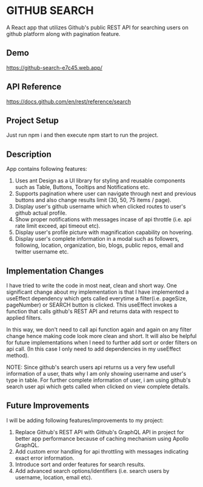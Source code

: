 
# GITHUB SEARCH 

A React app that utilizes Github's public REST API for searching users on github platform along with pagination feature.




## Demo

https://github-search-e7c45.web.app/
## API Reference

https://docs.github.com/en/rest/reference/search


## Project Setup
Just run npm i and then execute npm start to run the project.

## Description

App contains following features:

1) Uses ant Design as a UI library for styling and reusable components such as Table, Buttons, Tooltips and Notifications etc.
2) Supports pagination where user can navigate through next and previous buttons and also change results limit (30, 50, 75 items / page).
3) Display user's github username which when clicked routes to user's github actual profile.
4) Show proper notifications with messages incase of api throttle (i.e. api rate limit exceed, api timeout etc).
5) Display user's profile picture with magnification capability on hovering.
6) Display user's complete information in a modal such as followers, following, location, organization, bio, blogs, public repos, email and twitter username etc.

## Implementation Changes

I have tried to write the code in most neat, clean and short way. One significant change about my implementation is that I have implemented a useEffect dependency which gets called everytime a filter(i.e. pageSize, pageNumber) or SEARCH button is clicked. This useEffect invokes a function that calls github's REST API and returns data with respect to applied filters.

In this way, we don't need to call api function again and again on any filter change hence making code look more clean and short. It will also be helpful for future implementations when I need to further add sort or order filters on api call. (In this case I only need to add dependencies in my useEffect method).

NOTE:
Since github's search users api returns us a very few usefull information of a user, thats why I am only showing username and user's type in table. For further complete information of user, i am using github's search user api which gets called when clicked on view complete details.

## Future Improvements

I will be adding following features/improvements to my project:

1) Replace Github's REST API with Github's GraphQL API in project for better app performance because of caching mechanism using Apollo GraphQL.
2) Add custom error handling for api throttling with messages indicating exact error information.
3) Introduce sort and order features for search results.
4) Add advanced search options/identifiers (i.e. search users by username, location, email etc).
